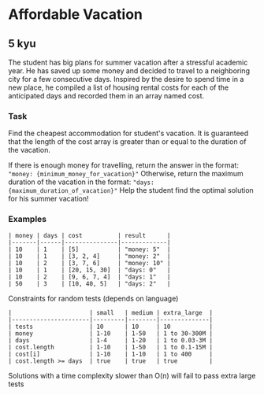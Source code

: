 # Affordable Vacation
## 5 kyu

The student has big plans for summer vacation after a stressful academic year. He has saved up some money and decided to travel to a neighboring city for a few consecutive days. Inspired by the desire to spend time in a new place, he compiled a list of housing rental costs for each of the anticipated days and recorded them in an array named cost.

### Task
Find the cheapest accommodation for student's vacation.
It is guaranteed that the length of the cost array is greater than or equal to the duration of the vacation.

If there is enough money for travelling, return the answer in the format:
``
"money: {minimum_money_for_vacation}"
``
Otherwise, return the maximum duration of the vacation in the format:
``
"days: {maximum_duration_of_vacation}"
``
Help the student find the optimal solution for his summer vacation!

### Examples
```
| money | days | cost          | result      |
|-------|------|---------------|-------------|
| 10    | 1    | [5]           | "money: 5"  |
| 10    | 1    | [3, 2, 4]     | "money: 2"  |
| 10    | 2    | [3, 7, 6]     | "money: 10" |
| 10    | 1    | [20, 15, 30]  | "days: 0"   |
| 10    | 2    | [9, 6, 7, 4]  | "days: 1"   |
| 50    | 3    | [10, 40, 5]   | "days: 2"   |
```
Constraints for random tests (depends on language)
```
|                      | small   | medium | extra_large  |
|----------------------|---------|--------|--------------|
| tests                | 10      | 10     | 10           |
| money                | 1-10    | 1-50   | 1 to 30-300M |
| days                 | 1-4     | 1-20   | 1 to 0.03-3M |
| cost.length          | 1-10    | 1-50   | 1 to 0.1-15M |
| cost[i]              | 1-10    | 1-10   | 1 to 400     |
| cost.length >= days  | true    | true   | true         |
```
Solutions with a time complexity slower than O(n) will fail to pass extra large tests
